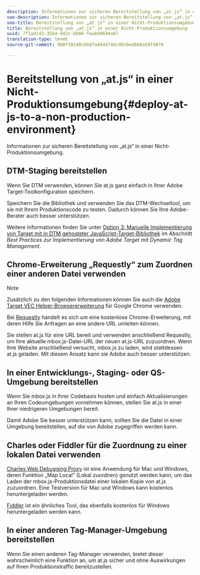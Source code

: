 ```yaml
---
description: Informationen zur sicheren Bereitstellung von „at.js“ in einer Nicht-Produktionsumgebung.
seo-description: Informationen zur sicheren Bereitstellung von „at.js“ in einer Nicht-Produktionsumgebung.
seo-title: Bereitstellung von „at.js“ in einer Nicht-Produktionsumgebung
title: Bereitstellung von „at.js“ in einer Nicht-Produktionsumgebung
uuid: 7f1adc43-35b4-442c-bb06-feab60604a87
translation-type: tm+mt
source-git-commit: 9b8f39240cbbd7a494d74dc0016ed666a58fd870

---
```



# Bereitstellung von „at.js“ in einer Nicht-Produktionsumgebung{#deploy-at-js-to-a-non-production-environment}

Informationen zur sicheren Bereitstellung von „at.js“ in einer Nicht-Produktionsumgebung.

## DTM-Staging bereitstellen

Wenn Sie DTM verwenden, können Sie at.js ganz einfach in Ihrer Adobe Target-Toolkonfiguration speichern.

Speichern Sie die Bibliothek und verwenden Sie das DTM-Wechseltool, um sie mit Ihrem Produktionscode zu testen. Dadurch können Sie Ihre Adobe-Berater auch besser unterstützen.

Weitere Informationen finden Sie unter [Option 3: Manuelle Implementierung von Target mit in DTM gehosteter JavaScript-Target-Bibliothek](https://marketing.adobe.com/resources/help/en_US/dtm/target/t_implementing-target-manually-js-hosted-dtm.html) im Abschnitt _Best Practices zur Implementierung von Adobe Target mit Dynamic Tag Management_.

## Chrome-Erweiterung „Requestly“ zum Zuordnen einer anderen Datei verwenden

>[!NOTE]
>
>Zusätzlich zu den folgenden Informationen können Sie auch die [Adobe Target VEC Helper-Browsererweiterung](/help/c-experiences/c-visual-experience-composer/r-troubleshoot-composer/vec-helper-browser-extension.md) für Google Chrome verwenden.

Bei [Requestly](https://chrome.google.com/webstore/detail/requestly/mdnleldcmiljblolnjhpnblkcekpdkpa?hl=en) handelt es sich um eine kostenlose Chrome-Erweiterung, mit deren Hilfe Sie Anfragen an eine andere URL umleiten können.

Sie stellen at.js für eine URL bereit und verwenden anschließend Requestly, um Ihre aktuelle mbox.js-Datei-URL der neuen at.js-URL zuzuordnen. Wenn Ihre Website anschließend versucht, mbox.js zu laden, wird stattdessen at.js geladen. Mit diesem Ansatz kann sie Adobe auch besser unterstützen.

## In einer Entwicklungs-, Staging- oder QS-Umgebung bereitstellen

Wenn Sie mbox.js in Ihrer Codebasis hosten und einfach Aktualisierungen an Ihren Codeumgebungen vornehmen können, stellen Sie at.js in einer Ihrer niedrigeren Umgebungen bereit.

Damit Adobe Sie besser unterstützen kann, sollten Sie die Datei in einer Umgebung bereitstellen, auf die von Adobe zugegriffen werden kann.

## Charles oder Fiddler für die Zuordnung zu einer lokalen Datei verwenden

[Charles Web Debugging Proxy](https://www.charlesproxy.com/) ist eine Anwendung für Mac und Windows, deren Funktion „Map Local“ (Lokal zuordnen) genutzt werden kann, um das Laden der mbox.js-Produktionsdatei einer lokalen Kopie von at.js zuzuordnen. Eine Testversion für Mac und Windows kann kostenlos heruntergeladen werden.

[Fiddler](https://www.telerik.com/fiddler) ist ein ähnliches Tool, das ebenfalls kostenlos für Windows heruntergeladen werden kann.

## In einer anderen Tag-Manager-Umgebung bereitstellen

Wenn Sie einen anderen Tag-Manager verwenden, bietet dieser wahrscheinlich eine Funktion an, um at.js sicher und ohne Auswirkungen auf Ihren Produktionstraffic bereitzustellen.